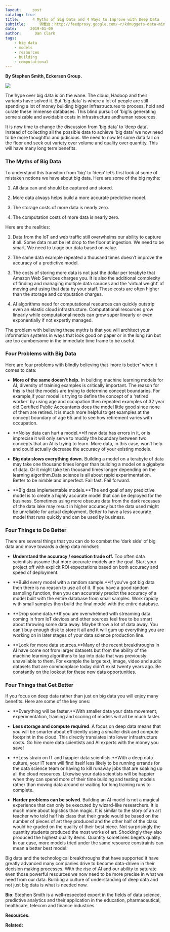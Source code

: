```yaml
---
layout:     post
catalog: true
title:      4 Myths of Big Data and 4 Ways to Improve with Deep Data
subtitle:      转载自：http://feedproxy.google.com/~r/kdnuggets-data-mining-analytics/~3/EaNeigqDNfw/4-myths-big-data-deep-data.html
date:      2019-01-09
author:      Dan Clark
tags:
    - big data
    - models
    - resources
    - building
    - computational
---
```


**By Stephen Smith, Eckerson Group.**

![](https://www.kdnuggets.com/wp-content/uploads/the-8-vs-of-big-data.png)


The hype over big data is on the wane. The cloud, Hadoop and their variants have solved it. But ‘big data’ is where a lot of people are still spending a lot of money building bigger infrastructures to process, hold and curate these immense databases. This blind pursuit of ‘big’is generating some sizable and avoidable costs in infrastructure andhuman resources.

It is now time to change the discussion from ‘big data’ to ‘deep data’. Instead of collecting all the possible data to achieve ‘big data’ we now need to be more thoughtful and judicious. We need to now let some data fall on the floor and seek out variety over volume and quality over quantity. This will have many long term benefits.

### The Myths of Big Data

To understand this transition from ‘big’ to ‘deep’ let’s first look at some of mistaken notions we have about big data. Here are some of the big myths:

1. All data can and should be captured and stored.

1. More data always helps build a more accurate predictive model.

1. The storage costs of more data is nearly zero.

1. The computation costs of more data is nearly zero.


Here are the realities:

1. Data from the IoT and web traffic still overwhelms our ability to capture it all. Some data must be let drop to the floor at ingestion. We need to be smart. We need to triage our data based on value.

1. The same data example repeated a thousand times doesn’t improve the accuracy of a predictive model.

1. The costs of storing more data is not just the dollar per terabyte that Amazon Web Services charges you. It is also the additional complexity of finding and managing multiple data sources and the ‘virtual weight’ of moving and using that data by your staff. These costs are often higher than the storage and computation charges.

1. AI algorithms need for computational resources can quickly outstrip even an elastic cloud infrastructure. Computational resources grow linearly while computational needs can grow super linearly or even exponentially if not expertly managed.


The problem with believing these myths is that you will architect your information systems in ways that look good on paper or in the long run but are too cumbersome in the immediate time frame to be useful.

### Four Problems with Big Data

Here are four problems with blindly believing that ‘more is better’ when it comes to data:

- **More of the same doesn’t help.** In building machine learning models for AI, diversity of training examples is critically important. The reason for this is that the models are trying to determine concept boundaries. For example,if your model is trying to define the concept of a ‘retired worker’ by using age and occupation then repeated examples of 32 year old Certified Public Accountants does the model little good since none of them are retired. It is much more helpful to get examples at the concept boundary of age 65 and to see how retirement varies with occupation.

- **Noisy data can hurt a model.**If new data has errors in it, or is imprecise it will only serve to muddy the boundary between two concepts that an AI is trying to learn. More data, in this case, won’t help and could actually decrease the accuracy of your existing models.

- **Big data slows everything down.** Building a model on a terabyte of data may take one thousand times longer than building a model on a gigabyte of data. Or it might take ten thousand times longer depending on the learning algorithm.Data science is all about rapid experimentation. Better to be nimble and imperfect. Fail fast. Fail forward.

- **Big data implementable models.**The end goal of any predictive model is to create a highly accurate model that can be deployed for the business. Sometimes using more obscure data from the dark recesses of the data lake may result in higher accuracy but the data used might be unreliable for actual deployment. Better to have a less accurate model that runs quickly and can be used by business.


### Four Things to Do Better

There are several things that you can do to combat the ‘dark side’ of big data and move towards a deep data mindset:

- **Understand the accuracy / execution trade off.** Too often data scientists assume that more accurate models are the goal. Start your project off with explicit ROI expectations based on both accuracy and speed of deployment.

- **Build every model with a random sample.**If you’ve got big data then there is no reason to use all of it. If you have a good random sampling function, then you can accurately predict the accuracy of a model built with the entire database from small samples. Work rapidly with small samples then build the final model with the entire database.

- **Drop some data.**If you are overwhelmed with streaming data coming in from IoT devices and other sources feel free to be smart about throwing some data away. Maybe throw a lot of data away. You can’t buy enough disk to store it all and it will gum up everything you are working on in later stages of your data science production line.

- **Look for more data sources.**Many of the recent breakthroughs in AI have come not from larger datasets but from the ability of the machine learning algorithms to tap into data that was previously unavailable to them. For example the large text, image, video and audio datasets that are commonplace today didn’t exist twenty years ago. Be constantly on the lookout for these new data opportunities.


### Four Things that Get Better

If you focus on deep data rather than just on big data you will enjoy many benefits. Here are some of the key ones:

- **Everything will be faster.**With smaller data your data movement, experimentation, training and scoring of models will all be much faster.

- **Less storage and compute required**. A focus on deep data means that you will be smarter about efficiently using a smaller disk and compute footprint in the cloud. This directly translates into lower infrastructure costs. Go hire more data scientists and AI experts with the money you save!

- **Less strain on IT and happier data scientists.**With a deep data culture, your IT team will find itself less likely to be running errands for the data science team or having to kill runaway jobs that are soaking up all the cloud resources. Likewise your data scientists will be happier when they can spend more of their time building and testing models rather than moving data around or waiting for long training runs to complete.

- **Harder problems can be solved**. Building an AI model is not a magical experience that can only be executed by wizard-like researchers. It is much more about logistics than magic. It is similar to the story of an art teacher who told half his class that their grade would be based on the number of pieces of art they produced and the other half of the class would be graded on the quality of their best piece. Not surprisingly the quantity students produced the most works of art. Shockingly they also produced the highest quality items. Quantity sometimes begets quality. In our case, more models tried under the same resource constraints can mean a better best model.


Big data and the technological breakthroughs that have supported it have greatly advanced many companies drive to become data-driven in their decision making processes. With the rise of AI and our ability to saturate even those powerful resources we now need to be more precise in what we need from our data. Building a culture of understanding of deep data and not just big data is what is needed now.

**Bio**: Stephen Smith is a well-respected expert in the fields of data science, predictive analytics and their application in the education, pharmaceutical, healthcare, telecom and finance industries.

**Resources:**

**Related:**



 
